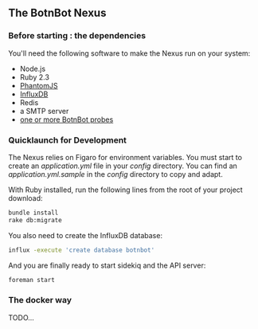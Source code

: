 ## The BotnBot Nexus

### Before starting : the dependencies

You'll need the following software to make the Nexus run on your system:

* Node.js
* Ruby 2.3
* [PhantomJS](http://www.http://phantomjs.org/)
* [InfluxDB](https://influxdata.com/time-series-platform/influxdb/)
* Redis
* a SMTP server
* [one or more BotnBot probes](https://github.com/frocher/bnb_probe)

### Quicklaunch for Development

The Nexus relies on Figaro for environment variables. You must start to create an *application.yml* file in your *config* directory. You can find an *application.yml.sample* in the *config* directory to copy and adapt.

With Ruby installed, run the following lines from the root of your project download:

```sh
bundle install
rake db:migrate
```

You also need to create the InfluxDB database:
```sh
influx -execute 'create database botnbot'
```

And you are finally ready to start sidekiq and the API server:
```sh
foreman start
```

### The docker way

TODO...
